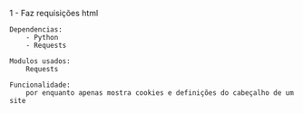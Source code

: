 1 - Faz requisições html
    
    Dependencias:
        - Python
        - Requests
    
    Modulos usados:
        Requests

    Funcionalidade:
        por enquanto apenas mostra cookies e definições do cabeçalho de um site